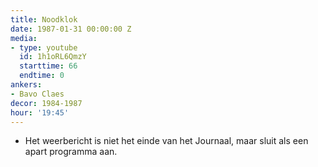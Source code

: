 ```yaml
---
title: Noodklok
date: 1987-01-31 00:00:00 Z
media:
- type: youtube
  id: 1h1oRL6QmzY
  starttime: 66
  endtime: 0
ankers:
- Bavo Claes
decor: 1984-1987
hour: '19:45'
---
```


* Het weerbericht is niet het einde van het Journaal, maar sluit als een apart programma aan.
